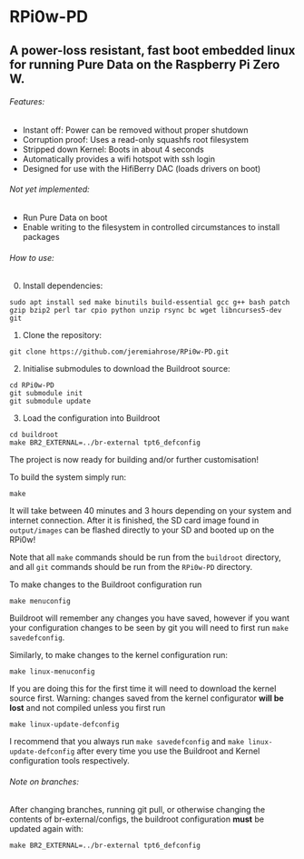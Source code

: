 # RPi0w-PD

## A power-loss resistant, fast boot embedded linux for running Pure Data on the Raspberry Pi Zero W.

###### Features:
- Instant off: Power can be removed without proper shutdown
- Corruption proof: Uses a read-only squashfs root filesystem
- Stripped down Kernel: Boots in about 4 seconds
- Automatically provides a wifi hotspot with ssh login
- Designed for use with the HifiBerry DAC (loads drivers on boot)

###### Not yet implemented:
- Run Pure Data on boot
- Enable writing to the filesystem in controlled circumstances to install packages

###### How to use:

0. Install dependencies:

```
sudo apt install sed make binutils build-essential gcc g++ bash patch gzip bzip2 perl tar cpio python unzip rsync bc wget libncurses5-dev git
```

1. Clone the repository: 

```
git clone https://github.com/jeremiahrose/RPi0w-PD.git
```

2. Initialise submodules to download the Buildroot source:

```
cd RPi0w-PD
git submodule init
git submodule update
```

3. Load the configuration into Buildroot 

```
cd buildroot
make BR2_EXTERNAL=../br-external tpt6_defconfig
```

The project is now ready for building and/or further customisation!

To build the system simply run:
```
make
```
It will take between 40 minutes and 3 hours depending on your system and internet connection.
After it is finished, the SD card image found in `output/images` can be flashed directly to your SD and booted up on the RPi0w!

Note that all `make` commands should be run from the `buildroot` directory, and all `git` commands should be run from the `RPi0w-PD` directory.

To make changes to the Buildroot configuration run
```
make menuconfig
```

Buildroot will remember any changes you have saved, however if you want your configuration
changes to be seen by git you will need to first run `make savedefconfig`.

Similarly, to make changes to the kernel configuration run:
```
make linux-menuconfig
```
If you are doing this for the first time it will need to download the kernel source first.
Warning: changes saved from the kernel configurator **will be lost** and not compiled unless you first run
```
make linux-update-defconfig
```
I recommend that you always run `make savedefconfig` and `make linux-update-defconfig` after
every time you use the Buildroot and Kernel configuration tools respectively.

###### Note on branches:
After changing branches, running git pull, or otherwise changing the contents of
br-external/configs, the buildroot configuration **must** be updated again with:
```
make BR2_EXTERNAL=../br-external tpt6_defconfig
```
